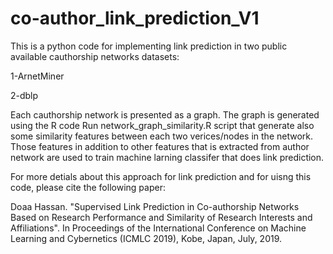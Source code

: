 # co-author_link_prediction_V1
This is a python code for implementing link prediction in two public available cauthorship networks datasets:

1-ArnetMiner 

2-dblp

Each cauthorship network is presented as a graph. The graph is generated using the R code Run network_graph_similarity.R script that generate also some similarity features between each two verices/nodes in the network. Those features in addition to other features that is extracted from author network are used to train machine larning classifer that does link prediction.

For more detials about this approach for link prediction and for uisng this code, please cite the following paper:

Doaa Hassan. "Supervised Link Prediction in Co-authorship Networks Based on Research Performance and Similarity of Research Interests and Affiliations". In Proceedings of the International Conference on Machine Learning and Cybernetics (ICMLC 2019), Kobe, Japan, July, 2019. 

